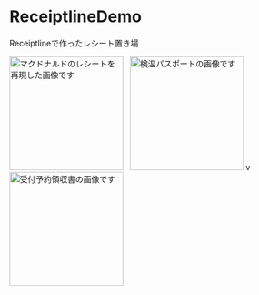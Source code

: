 # ReceiptlineDemo
Receiptlineで作ったレシート置き場  

<div align="left">
<img src="https://github.com/saitocastel1900/ReceiptlineDemo/blob/main/McDonald's/receiptline.svg" alt="マクドナルドのレシートを再現した画像です" width="200px">&nbsp;&nbsp;   
<img src="https://github.com/saitocastel1900/ReceiptlineDemo/blob/main/TemperaturePassport/receiptline.svg" alt="検温パスポートの画像です"   width="200px">&nbsp;v&nbsp;   
<img src="https://github.com/saitocastel1900/ReceiptlineDemo/blob/main/ReceiptOfCompletedReceptionBooking/receiptline.svg" alt="受付予約領収書の画像です"  width="200px">  
</div>
